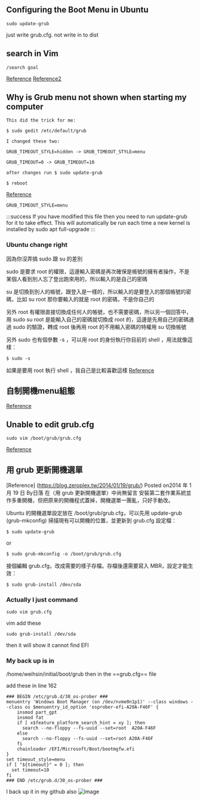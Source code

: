 ## Configuring the Boot Menu in Ubuntu
```
sudo update-grub
```
just write grub.cfg. not write in to dist

## search in Vim
```
/search goal
```
[Reference](https://linuxhint.com/search-in-vim/)
[Reference2](https://officeguide.cc/vim-search-operations-tutorial-examples/)

## Why is Grub menu not shown when starting my computer
```
This did the trick for me:

$ sudo gedit /etc/default/grub

I changed these two:

GRUB_TIMEOUT_STYLE=hidden -> GRUB_TIMEOUT_STYLE=menu

GRUB_TIMEOUT=0 -> GRUB_TIMEOUT=10

after changes run $ sudo update-grub

$ reboot
```
[Reference](https://askubuntu.com/questions/182248/why-is-grub-menu-not-shown-when-starting-my-computer)
```
GRUB_TIMEOUT_STYLE=menu
```
:::success
If you have modified this file then you need to run update-grub for it to take effect. This will automatically be run each time a new kernel is installed by sudo apt full-upgrade
:::

### Ubuntu change right
因為你沒弄搞 sudo 跟 su 的差別

sudo 是要求 root 的權限，這邊輸入密碼是再次確保是帳號的擁有者操作，不是某個人看到別人忘了登出跑來用的，所以輸入的是自己的密碼

su 是切換到別人的帳號，跟登入是一樣的，所以輸入的是要登入的那個帳號的密碼，比如 su root 那你要輸入的就是 root 的密碼，不是你自己的

另外 root 有權限直接切換成任何人的帳號，也不需要密碼，所以另一個回答中，用 sudo su root 是能輸入自己的密碼就切換成 root 的，這邊是先用自己的密碼通過 sudo 的驗證，轉成 root 後再用 root 的不用輸入密碼的特權用 su 切換帳號

另外 sudo 也有個參數 -s ，可以用 root 的身份執行你目前的 shell ，用法就像這樣：
```
$ sudo -s
```
如果是要用 root 執行 shell ，我自己是比較喜歡這樣
[Reference](https://ithelp.ithome.com.tw/questions/10200522)

## 自制開機menu組態
[Reference](https://hugh712.gitbooks.io/grub/content/multi-boot-manual-config.html)

## Unable to edit grub.cfg
```
sudo vim /boot/grub/grub.cfg
```
[Reference](https://www.linuxquestions.org/questions/ubuntu-63/unable-to-edit-grub-cfg-file-4175615700/)
## 用 grub 更新開機選單
[Reference] (https://blog.zeroplex.tw/2014/01/19/grub/)
 Posted on2014 年 1 月 19 日  By日落 在〈用 grub 更新開機選單〉中尚無留言
安裝第二套作業系統並作多重開機，但把原來的開機程式蓋掉，開機選單一團亂，只好手動改。

Ubuntu 的開機選單設定放在 /boot/grub/grub.cfg，可以先用 update-grub (grub-mkconfig) 掃描現有可以開機的位置，並更新到 grub.cfg 設定檔：

```
$ sudo update-grub
```
or
```
$ sudo grub-mkconfig -o /boot/grub/grub.cfg
```
接個編輯 grub.cfg，改成需要的樣子存檔。存檔後還需要寫入 MBR，設定才能生效：
```
$ sudo grub-install /dev/sda
```

### Actually I just command
```
sudo vim grub.cfg
```
vim add these

```
sudo grub-install /dev/sda
```
then it will show it cannot find EFI

### My back up is in
/home/weihsin/initial/boot/grub
then in the ==grub.cfg== file

add these in line 162
```
### BEGIN /etc/grub.d/30_os-prober ###
menuentry 'Windows Boot Manager (on /dev/nvme0n1p1)' --class windows --class os $menuentry_id_option 'osprober-efi-A20A-F46F' {
	insmod part_gpt
	insmod fat
	if [ x$feature_platform_search_hint = xy ]; then
	  search --no-floppy --fs-uuid --set=root  A20A-F46F
	else
	  search --no-floppy --fs-uuid --set=root A20A-F46F
	fi
	chainloader /EFI/Microsoft/Boot/bootmgfw.efi
}
set timeout_style=menu
if [ "${timeout}" = 0 ]; then
  set timeout=10
fi
### END /etc/grub.d/30_os-prober ###
```

I back up it in my github also
![image](https://github.com/weihsinyeh/Linux/assets/90430653/59a48d8f-5ab9-4deb-bac2-ecf77763ec02)
